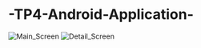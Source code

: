 # -TP4-Android-Application-
![Main_Screen](https://github.com/rasslansi/-TP4-Android-Application-/blob/master/ScreenShot1.png)
![Detail_Screen](https://github.com/rasslansi/-TP4-Android-Application-/blob/master/ScreenShot2.png)
